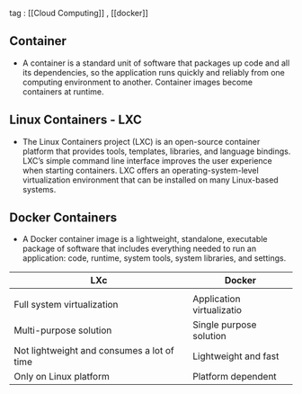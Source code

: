tag : [[Cloud Computing]] , [[docker]]




## Container
- A container is a standard unit of software that packages up code and all its dependencies, so the application runs quickly and reliably from one computing environment to another. Container images become containers at runtime.



## Linux Containers - LXC
- The Linux Containers project (LXC) is an open-source container platform that provides tools, templates, libraries, and language bindings. LXC’s simple command line interface improves the user experience when starting containers. LXC offers an operating-system-level virtualization environment that can be installed on many Linux-based systems.


## Docker Containers

- A Docker container image is a lightweight, standalone, executable package of software that includes everything needed to run an application: code, runtime, system tools, system libraries, and settings.




| LXc                                        | Docker                    |
| ------------------------------------------ | ------------------------- |
|                                            |                           |
| Full system virtualization                 | Application virtualizatio |
| Multi-purpose solution                     | Single purpose solution   |
| Not lightweight and consumes a lot of time | Lightweight and fast      |
| Only on Linux platform                     | Platform dependent        |
